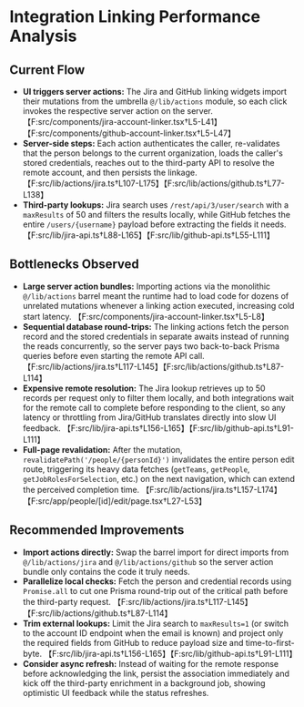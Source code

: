 # Integration Linking Performance Analysis

## Current Flow
- **UI triggers server actions:** The Jira and GitHub linking widgets import their mutations from the umbrella `@/lib/actions` module, so each click invokes the respective server action on the server. 【F:src/components/jira-account-linker.tsx†L5-L41】【F:src/components/github-account-linker.tsx†L5-L47】
- **Server-side steps:** Each action authenticates the caller, re-validates that the person belongs to the current organization, loads the caller's stored credentials, reaches out to the third-party API to resolve the remote account, and then persists the linkage. 【F:src/lib/actions/jira.ts†L107-L175】【F:src/lib/actions/github.ts†L77-L138】
- **Third-party lookups:** Jira search uses `/rest/api/3/user/search` with a `maxResults` of 50 and filters the results locally, while GitHub fetches the entire `/users/{username}` payload before extracting the fields it needs. 【F:src/lib/jira-api.ts†L88-L165】【F:src/lib/github-api.ts†L55-L111】

## Bottlenecks Observed
- **Large server action bundles:** Importing actions via the monolithic `@/lib/actions` barrel meant the runtime had to load code for dozens of unrelated mutations whenever a linking action executed, increasing cold start latency. 【F:src/components/jira-account-linker.tsx†L5-L8】
- **Sequential database round-trips:** The linking actions fetch the person record and the stored credentials in separate awaits instead of running the reads concurrently, so the server pays two back-to-back Prisma queries before even starting the remote API call. 【F:src/lib/actions/jira.ts†L117-L145】【F:src/lib/actions/github.ts†L87-L114】
- **Expensive remote resolution:** The Jira lookup retrieves up to 50 records per request only to filter them locally, and both integrations wait for the remote call to complete before responding to the client, so any latency or throttling from Jira/GitHub translates directly into slow UI feedback. 【F:src/lib/jira-api.ts†L156-L165】【F:src/lib/github-api.ts†L91-L111】
- **Full-page revalidation:** After the mutation, `revalidatePath('/people/{personId}')` invalidates the entire person edit route, triggering its heavy data fetches (`getTeams`, `getPeople`, `getJobRolesForSelection`, etc.) on the next navigation, which can extend the perceived completion time. 【F:src/lib/actions/jira.ts†L157-L174】【F:src/app/people/[id]/edit/page.tsx†L27-L53】

## Recommended Improvements
- **Import actions directly:** Swap the barrel import for direct imports from `@/lib/actions/jira` and `@/lib/actions/github` so the server action bundle only contains the code it truly needs.
- **Parallelize local checks:** Fetch the person and credential records using `Promise.all` to cut one Prisma round-trip out of the critical path before the third-party request. 【F:src/lib/actions/jira.ts†L117-L145】【F:src/lib/actions/github.ts†L87-L114】
- **Trim external lookups:** Limit the Jira search to `maxResults=1` (or switch to the account ID endpoint when the email is known) and project only the required fields from GitHub to reduce payload size and time-to-first-byte. 【F:src/lib/jira-api.ts†L156-L165】【F:src/lib/github-api.ts†L91-L111】
- **Consider async refresh:** Instead of waiting for the remote response before acknowledging the link, persist the association immediately and kick off the third-party enrichment in a background job, showing optimistic UI feedback while the status refreshes.

